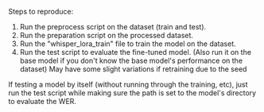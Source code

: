Steps to reproduce:

1. Run the preprocess script on the dataset (train and test).
2. Run the preparation script on the processed dataset.
3. Run the "whisper_lora_train" file to train the model on the dataset.
4. Run the test script to evaluate the fine-tuned model. (Also run it on the base model if you don't know the base model's performance on the dataset)
   May have some slight variations if retraining due to the seed

If testing a model by itself (without running through the training, etc), just run the test script while making sure the path is set to the model's directory to evaluate the WER.
